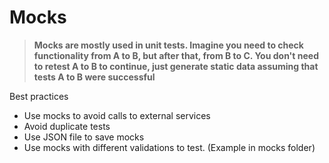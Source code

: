 # Mocks
> **Mocks are mostly used in unit tests. Imagine you need to check functionality from A to B, but after that, from B to C. You don't need to retest A to B to continue, just generate static data assuming that tests A to B were successful**

Best practices
- Use mocks to avoid calls to external services
- Avoid duplicate tests
- Use JSON file to save mocks
- Use mocks with different validations to test. (Example in mocks folder)